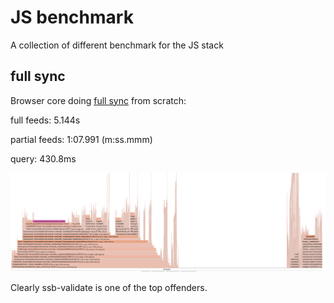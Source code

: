 # JS benchmark

A collection of different benchmark for the JS stack

## full sync

Browser core doing [full sync](https://github.com/arj03/ssb-browser-core/blob/master/scripts/full-sync.js) from scratch:

full feeds: 5.144s

partial feeds: 1:07.991 (m:ss.mmm)

query: 430.8ms

![flame](./browser-core-sync-flame.jpg)

Clearly ssb-validate is one of the top offenders.
